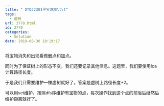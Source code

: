 ```yaml
---
title: " DTOJ2301寻宝游戏\t\t"
tags:
  - 虚树
url: 3770.html
id: 3770
categories:
  - Solution
date: 2018-08-30 18:19:17
---
```


将宝物消失和出现看做删点和加点。

同时为了保证树上的形态不变，我们还要记录其他信息。这题里，我们要使用lca计算路径长度。

于是我们只需要维护一棵虚树就好了。答案是虚树上路径长度*2。

可以用set维护，按照dfs序维护有宝物的点，每次操作找到这个点的前驱后继然后维护距离就好了。